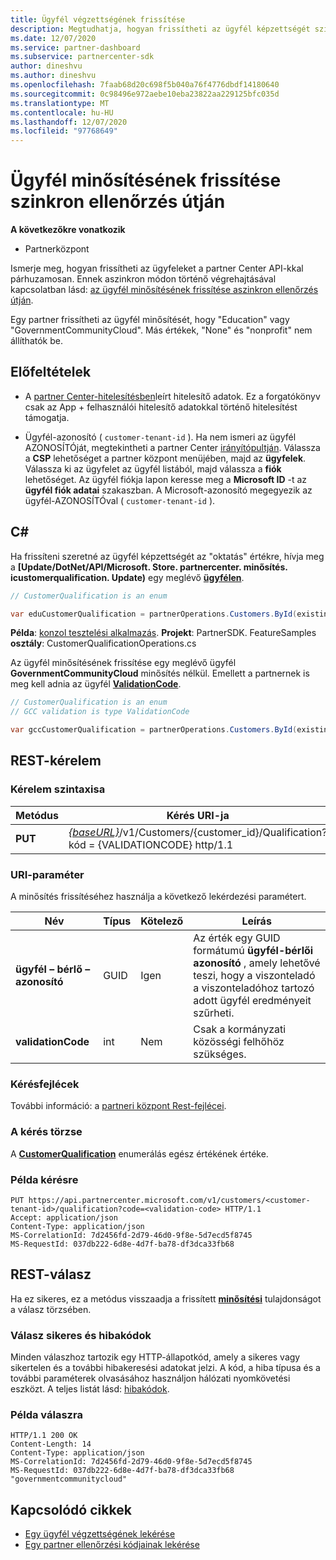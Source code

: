 ```yaml
---
title: Ügyfél végzettségének frissítése
description: Megtudhatja, hogyan frissítheti az ügyfél képzettségét szinkron szűréssel vagy átvilágítással, beleértve a profilhoz társított címeket is.
ms.date: 12/07/2020
ms.service: partner-dashboard
ms.subservice: partnercenter-sdk
author: dineshvu
ms.author: dineshvu
ms.openlocfilehash: 7faab68d20c698f5b040a76f4776dbdf14180640
ms.sourcegitcommit: 0c98496e972aebe10eba23822aa229125bfc035d
ms.translationtype: MT
ms.contentlocale: hu-HU
ms.lasthandoff: 12/07/2020
ms.locfileid: "97768649"
---
```

# <a name="update-a-customers-qualification-via-synchronous-validation"></a>Ügyfél minősítésének frissítése szinkron ellenőrzés útján

**A következőkre vonatkozik**

- Partnerközpont

Ismerje meg, hogyan frissítheti az ügyfeleket a partner Center API-kkal párhuzamosan. Ennek aszinkron módon történő végrehajtásával kapcsolatban lásd: [az ügyfél minősítésének frissítése aszinkron ellenőrzés útján](update-customer-qualification-asynchronous.md).

Egy partner frissítheti az ügyfél minősítését, hogy "Education" vagy "GovernmentCommunityCloud". Más értékek, "None" és "nonprofit" nem állíthatók be.

## <a name="prerequisites"></a>Előfeltételek

- A [partner Center-hitelesítésben](partner-center-authentication.md)leírt hitelesítő adatok. Ez a forgatókönyv csak az App + felhasználói hitelesítő adatokkal történő hitelesítést támogatja.

- Ügyfél-azonosító ( `customer-tenant-id` ). Ha nem ismeri az ügyfél AZONOSÍTÓját, megtekintheti a partner Center [irányítópultján](https://partner.microsoft.com/dashboard). Válassza a **CSP** lehetőséget a partner központ menüjében, majd az **ügyfelek**. Válassza ki az ügyfelet az ügyfél listából, majd válassza a **fiók** lehetőséget. Az ügyfél fiókja lapon keresse meg a **Microsoft ID** -t az **ügyfél fiók adatai** szakaszban. A Microsoft-azonosító megegyezik az ügyfél-AZONOSÍTÓval ( `customer-tenant-id` ).

## <a name="c"></a>C\#

Ha frissíteni szeretné az ügyfél képzettségét az "oktatás" értékre, hívja meg a **[Update/DotNet/API/Microsoft. Store. partnercenter. minősítés. icustomerqualification. Update)** egy meglévő  [**ügyfélen**](/dotnet/api/microsoft.store.partnercenter.models.customers.customer).

``` csharp
// CustomerQualification is an enum

var eduCustomerQualification = partnerOperations.Customers.ById(existingCustomer.Id).Qualification.Update(CustomerQualification.Education);
```

**Példa**: [konzol tesztelési alkalmazás](console-test-app.md). **Projekt**: PartnerSDK. FeatureSamples **osztály**: CustomerQualificationOperations.cs

Az ügyfél minősítésének frissítése egy meglévő ügyfél **GovernmentCommunityCloud** minősítés nélkül.  Emellett a partnernek is meg kell adnia az ügyfél [**ValidationCode**](utility-resources.md#validationcode).

``` csharp
// CustomerQualification is an enum
// GCC validation is type ValidationCode

var gccCustomerQualification = partnerOperations.Customers.ById(existingCustomer.Id).Qualification.Update(CustomerQualification.GovernmentCommunityCloud, gccValidation);
```

## <a name="rest-request"></a>REST-kérelem

### <a name="request-syntax"></a>Kérelem szintaxisa

| Metódus  | Kérés URI-ja                                                                                             |
|---------|---------------------------------------------------------------------------------------------------------|
| **PUT** | [*{baseURL}*](partner-center-rest-urls.md)/v1/Customers/{customer_id}/Qualification? kód = {VALIDATIONCODE} http/1.1 |

### <a name="uri-parameter"></a>URI-paraméter

A minősítés frissítéséhez használja a következő lekérdezési paramétert.

| Név                   | Típus | Kötelező | Leírás                                                                                                                                            |
|------------------------|------|----------|--------------------------------------------------------------------------------------------------------------------------------------------------------|
| **ügyfél – bérlő – azonosító** | GUID | Igen      | Az érték egy GUID formátumú **ügyfél-bérlői azonosító** , amely lehetővé teszi, hogy a viszonteladó a viszonteladóhoz tartozó adott ügyfél eredményeit szűrheti. |
| **validationCode**     | int  | Nem       | Csak a kormányzati közösségi felhőhöz szükséges.                                                                                                            |

### <a name="request-headers"></a>Kérésfejlécek

További információ: a [partneri központ Rest-fejlécei](headers.md).

### <a name="request-body"></a>A kérés törzse

A [**CustomerQualification**](/dotnet/api/microsoft.store.partnercenter.models.customers.customerqualification) enumerálás egész értékének értéke.

### <a name="request-example"></a>Példa kérésre

```http
PUT https://api.partnercenter.microsoft.com/v1/customers/<customer-tenant-id>/qualification?code=<validation-code> HTTP/1.1
Accept: application/json
Content-Type: application/json
MS-CorrelationId: 7d2456fd-2d79-46d0-9f8e-5d7ecd5f8745
MS-RequestId: 037db222-6d8e-4d7f-ba78-df3dca33fb68

```

## <a name="rest-response"></a>REST-válasz

Ha ez sikeres, ez a metódus visszaadja a frissített [**minősítési**](/dotnet/api/microsoft.store.partnercenter.customers.icustomer.qualification) tulajdonságot a válasz törzsében.

### <a name="response-success-and-error-codes"></a>Válasz sikeres és hibakódok

Minden válaszhoz tartozik egy HTTP-állapotkód, amely a sikeres vagy sikertelen és a további hibakeresési adatokat jelzi. A kód, a hiba típusa és a további paraméterek olvasásához használjon hálózati nyomkövetési eszközt. A teljes listát lásd: [hibakódok](error-codes.md).

### <a name="response-example"></a>Példa válaszra

```http
HTTP/1.1 200 OK
Content-Length: 14
Content-Type: application/json
MS-CorrelationId: 7d2456fd-2d79-46d0-9f8e-5d7ecd5f8745
MS-RequestId: 037db222-6d8e-4d7f-ba78-df3dca33fb68
"governmentcommunitycloud"
```

## <a name="related-articles"></a>Kapcsolódó cikkek

- [Egy ügyfél végzettségének lekérése](get-a-customer-s-qualification.md)
- [Egy partner ellenőrzési kódjainak lekérése](get-a-partner-s-validation-codes.md)
